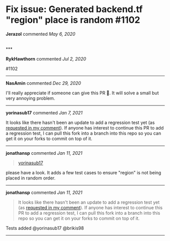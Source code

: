 # Fix issue: Generated backend.tf "region" place is random #1102

**Jerazol** commented *May 6, 2020*


<br />
***


**RykHawthorn** commented *Jul 2, 2020*

#1102
***

**NasAmin** commented *Dec 29, 2020*

I'll really appreciate if someone can give this PR 👀. It will solve a small but very annoying problem.
***

**yorinasub17** commented *Jan 7, 2021*

It looks like there hasn't been an update to add a regression test yet (as [requested in my comment](https://github.com/gruntwork-io/terragrunt/pull/1165#pullrequestreview-407931844)). If anyone has interest to continue this PR to add a regression test, I can pull this fork into a branch into this repo so you can get it on your forks to commit on top of it.
***

**jonathansp** commented *Jan 11, 2021*

> [yorinasub17](/yorinasub17)

please have a look. It adds a few test cases to ensure "region" is not being placed in random order.
***

**jonathansp** commented *Jan 11, 2021*

> It looks like there hasn't been an update to add a regression test yet (as [requested in my comment](https://github.com/gruntwork-io/terragrunt/pull/1165#pullrequestreview-407931844)). If anyone has interest to continue this PR to add a regression test, I can pull this fork into a branch into this repo so you can get it on your forks to commit on top of it.

Tests added @yorinasub17 @brikis98 
***


